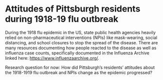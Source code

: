 # Attitudes of Pittsburgh residents during 1918-19 flu outbreak

During the 1918 flu epidemic in the US, state public health agencies heavily relied on non-pharmaceutical interventions (NPIs) like mask-wearing, social distancing, and school closures to stop the spread of the disease. There are many resources documenting how people reacted to the disease as well as influenza case counts, specifically documented in the Influenza Archive linked here: https://www.influenzaarchive.org/.

Research question for now: How did Pittsburgh’s residents’ attitudes about the 1918-1919 flu outbreak and NPIs change as the epidemic progressed?

